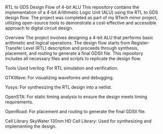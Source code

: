 RTL to GDS Design Flow of 4-bit ALU
This repository contains the implementation of a 4-bit Arithmetic Logic Unit (ALU) using the RTL to GDS design flow. The project was completed as part of my BTech minor project, utilizing open-source tools to demonstrate a cost-effective and accessible approach to digital circuit design.

Overview
The project involves designing a 4-bit ALU that performs basic arithmetic and logical operations. The design flow starts from Register-Transfer Level (RTL) description and proceeds through synthesis, placement, and routing to generate a final GDSII file. This repository includes all necessary files and scripts to replicate the design flow.

Tools Used
Iverilog: For RTL simulation and verification.

GTKWave: For visualizing waveforms and debugging.

Yosys: For synthesizing the RTL design into a netlist.

OpenSTA: For static timing analysis to ensure the design meets timing requirements.

OpenRoad: For placement and routing to generate the final GDSII file.

Cell Library
SkyWater 130nm HD Cell Library: Used for synthesizing and implementing the design.
